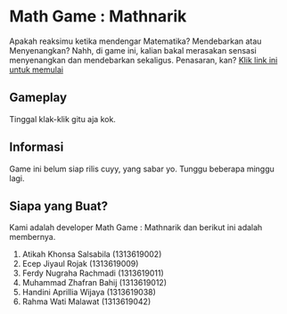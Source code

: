 # Math Game : Mathnarik

Apakah reaksimu ketika mendengar Matematika? Mendebarkan atau Menyenangkan? Nahh, di game ini, kalian bakal merasakan sensasi menyenangkan dan mendebarkan sekaligus. Penasaran, kan? [Klik link ini untuk memulai](https://zhafranbahij.github.io/mathnarik/)

## Gameplay

Tinggal klak-klik gitu aja kok.

## Informasi

Game ini belum siap rilis cuyy, yang sabar yo. Tunggu beberapa minggu lagi.

## Siapa yang Buat?

Kami adalah developer Math Game : Mathnarik dan berikut ini adalah membernya.

1. Atikah Khonsa Salsabila (1313619002)
2. Ecep Jiyaul Rojak (1313619009)
3. Ferdy Nugraha Rachmadi (1313619011)
4. Muhammad Zhafran Bahij (1313619012)
5. Handini Aprillia Wijaya (1313619038)
6. Rahma Wati Malawat (1313619042)
